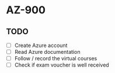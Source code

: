 # AZ-900

## TODO

- [ ] Create Azure account  
- [ ] Read Azure documentation  
- [ ] Follow / record the virtual courses  
- [ ] Check if exam voucher is well received